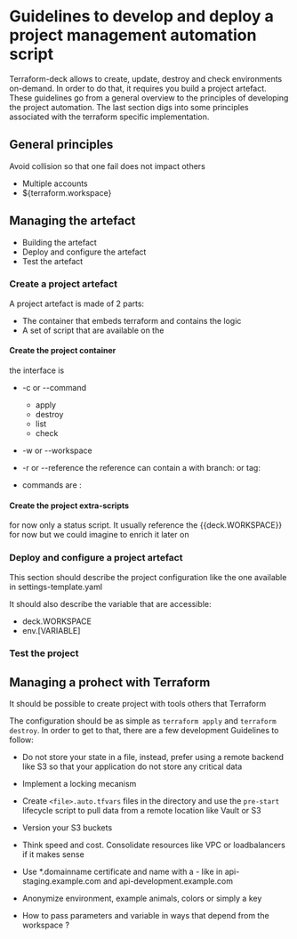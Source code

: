 # Guidelines to develop and deploy a project management automation script

Terraform-deck allows to create, update, destroy and check environments on-demand. In
order to do that, it requires you build a project artefact. These guidelines
go from a general overview to the principles of developing the project
automation. The last section digs into some principles associated with
the terraform specific implementation.

## General principles

Avoid collision so that one fail does not impact others
- Multiple accounts
- ${terraform.workspace}

## Managing the artefact

- Building the artefact
- Deploy and configure the artefact
- Test the artefact

### Create a project artefact

A project artefact is made of 2 parts:

- The container that embeds terraform and contains the logic
- A set of script that are available on the 

#### Create the project container

the interface is 
- -c or --command
  - apply
  - destroy
  - list
  - check
- -w or --workspace
- -r or --reference
  the reference can contain a with branch: or tag:

- commands are :

#### Create the project extra-scripts

 for now only a status script. It usually reference the {{deck.WORKSPACE}}
 for now but we could imagine to enrich it later on

### Deploy and configure a project artefact

This section should describe the project configuration like the one available
in settings-template.yaml

It should also describe the variable that are accessible:

- deck.WORKSPACE
- env.[VARIABLE]

### Test the project

## Managing a prohect with Terraform

It should be possible to create project with tools others that Terraform


The configuration should be as simple as `terraform apply` and
`terraform destroy`. In order to get to that, there are a few
development Guidelines to follow:

- Do not store your state in a file, instead, prefer using a
  remote backend like S3 so that your application do not
  store any critical data
- Implement a locking mecanism
- Create `<file>.auto.tfvars` files in the directory and use
  the `pre-start` lifecycle script to pull data from a remote
  location like Vault or S3
- Version your S3 buckets
- Think speed and cost. Consolidate resources like VPC or 
  loadbalancers if it makes sense
- Use *.domainname certificate and name with a - like in
  api-staging.example.com and api-development.example.com
- Anonymize environment, example animals, colors or simply
  a key

- How to pass parameters and variable in ways that depend from the
  workspace ?

